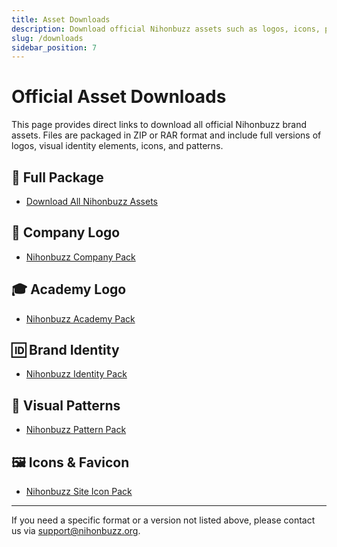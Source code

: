 ```yaml
---
title: Asset Downloads
description: Download official Nihonbuzz assets such as logos, icons, patterns, and full brand identity packs.
slug: /downloads
sidebar_position: 7
---
```


# Official Asset Downloads

This page provides direct links to download all official Nihonbuzz brand assets. Files are packaged in ZIP or RAR format and include full versions of logos, visual identity elements, icons, and patterns.

## 🎒 Full Package

- [Download All Nihonbuzz Assets](/static/assets/Brand-Pack/Nihonbuzz-Brand-Guideline-All-Pack.zip)

## 🏢 Company Logo

- [Nihonbuzz Company Pack](/static/assets/Brand-Pack/Nihonbuzz-Company-Pack.zip)

## 🎓 Academy Logo

- [Nihonbuzz Academy Pack](/static/assets/Brand-Pack/Nihonbuzz-Academy-Pack.zip)

## 🆔 Brand Identity

- [Nihonbuzz Identity Pack](/static/assets/Brand-Pack/Nihonbuzz-Identity-Pack.zip)

## 🧩 Visual Patterns

- [Nihonbuzz Pattern Pack](/static/assets/Brand-Pack/Nihonbuzz-Pattern-Pack.zip)

## 🖼️ Icons & Favicon

- [Nihonbuzz Site Icon Pack](/static/assets/Brand-Pack/Nihonbuzz-Site-Icon-Pack.rar)

---

If you need a specific format or a version not listed above, please contact us via [support@nihonbuzz.org](/hubungi-kami).
